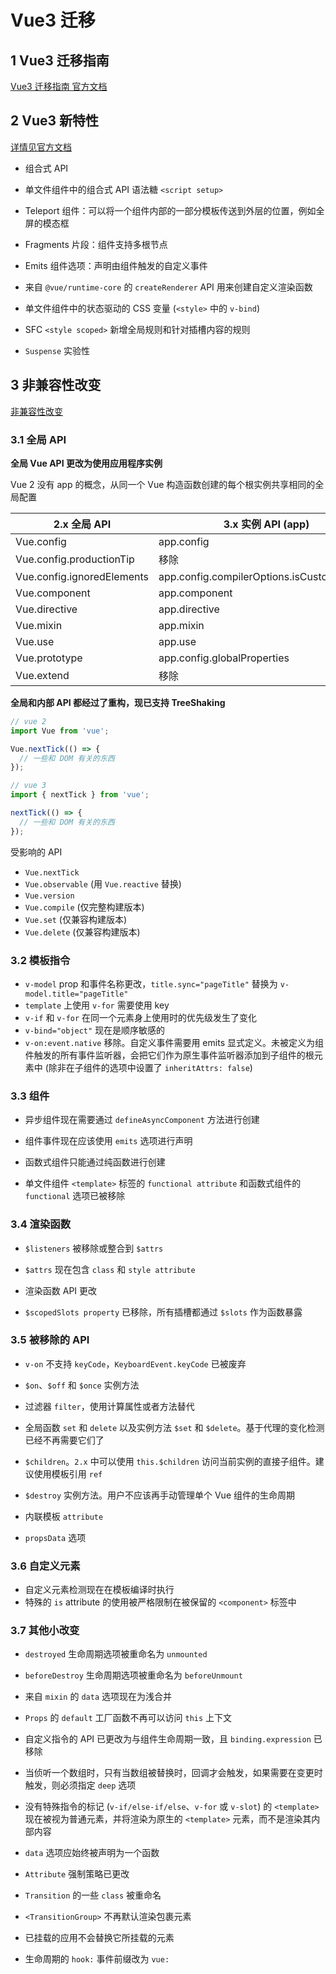 # Vue3 迁移

## 1 Vue3 迁移指南

[Vue3 迁移指南 官方文档](https://v3-migration.vuejs.org/zh/)

## 2 Vue3 新特性

[详情见官方文档](https://v3-migration.vuejs.org/zh/)

- 组合式 API
- 单文件组件中的组合式 API 语法糖 `<script setup>`
- Teleport 组件：可以将一个组件内部的一部分模板传送到外层的位置，例如全屏的模态框
- Fragments 片段：组件支持多根节点
- Emits 组件选项：声明由组件触发的自定义事件

- 来自 `@vue/runtime-core` 的 `createRenderer` API 用来创建自定义渲染函数
- 单文件组件中的状态驱动的 CSS 变量 (`<style>` 中的 `v-bind`)
- SFC `<style scoped>` 新增全局规则和针对插槽内容的规则
- `Suspense` 实验性

## 3 非兼容性改变

[非兼容性改变](https://v3-migration.vuejs.org/zh/breaking-changes/)

### 3.1 全局 API

**全局 Vue API 更改为使用应用程序实例**

Vue 2 没有 app 的概念，从同一个 Vue 构造函数创建的每个根实例共享相同的全局配置

| 2.x 全局 API               | 3.x 实例 API (app)                         |
| -------------------------- | ------------------------------------------ |
| Vue.config                 | app.config                                 |
| Vue.config.productionTip   | 移除                                       |
| Vue.config.ignoredElements | app.config.compilerOptions.isCustomElement |
| Vue.component              | app.component                              |
| Vue.directive              | app.directive                              |
| Vue.mixin                  | app.mixin                                  |
| Vue.use                    | app.use                                    |
| Vue.prototype              | app.config.globalProperties                |
| Vue.extend                 | 移除                                       |

**全局和内部 API 都经过了重构，现已支持 TreeShaking**

```js
// vue 2
import Vue from 'vue';

Vue.nextTick(() => {
  // 一些和 DOM 有关的东西
});

// vue 3
import { nextTick } from 'vue';

nextTick(() => {
  // 一些和 DOM 有关的东西
});
```

受影响的 API

- `Vue.nextTick`
- `Vue.observable` (用 `Vue.reactive` 替换)
- `Vue.version`
- `Vue.compile` (仅完整构建版本)
- `Vue.set` (仅兼容构建版本)
- `Vue.delete` (仅兼容构建版本)

### 3.2 模板指令

- `v-model` prop 和事件名称更改，`title.sync="pageTitle"` 替换为 `v-model.title="pageTitle"`
- `template` 上使用 `v-for` 需要使用 key
- `v-if` 和 `v-for` 在同一个元素身上使用时的优先级发生了变化
- `v-bind="object"` 现在是顺序敏感的
- `v-on:event.native` 移除。自定义事件需要用 emits 显式定义。未被定义为组件触发的所有事件监听器，会把它们作为原生事件监听器添加到子组件的根元素中 (除非在子组件的选项中设置了 `inheritAttrs: false`)

### 3.3 组件

- 异步组件现在需要通过 `defineAsyncComponent` 方法进行创建
- 组件事件现在应该使用 `emits` 选项进行声明

- 函数式组件只能通过纯函数进行创建
- 单文件组件 `<template>` 标签的 `functional attribute` 和函数式组件的 `functional` 选项已被移除

### 3.4 渲染函数

- `$listeners` 被移除或整合到 `$attrs`
- `$attrs` 现在包含 `class` 和 `style attribute`

- 渲染函数 API 更改
- `$scopedSlots property` 已移除，所有插槽都通过 `$slots` 作为函数暴露

### 3.5 被移除的 API

-  `v-on` 不支持 `keyCode`，`KeyboardEvent.keyCode` 已被废弃
- `$on`、`$off` 和 `$once` 实例方法
- 过滤器 `filter`，使用计算属性或者方法替代
- 全局函数 `set` 和 `delete` 以及实例方法 `$set` 和 `$delete`。基于代理的变化检测已经不再需要它们了
- `$children`。`2.x` 中可以使用 `this.$children` 访问当前实例的直接子组件。建议使用模板引用 `ref`
- `$destroy` 实例方法。用户不应该再手动管理单个 Vue 组件的生命周期

- 内联模板 `attribute`
- `propsData` 选项

### 3.6 自定义元素

- 自定义元素检测现在在模板编译时执行
- 特殊的 `is` attribute 的使用被严格限制在被保留的 `<component>` 标签中

### 3.7 其他小改变

- `destroyed` 生命周期选项被重命名为 `unmounted`
- `beforeDestroy` 生命周期选项被重命名为 `beforeUnmount`
- 来自 `mixin` 的 `data` 选项现在为浅合并
- `Props` 的 `default` 工厂函数不再可以访问 `this` 上下文
- 自定义指令的 API 已更改为与组件生命周期一致，且 `binding.expression` 已移除
- 当侦听一个数组时，只有当数组被替换时，回调才会触发，如果需要在变更时触发，则必须指定 `deep` 选项
- 没有特殊指令的标记 (`v-if/else-if/else`、`v-for` 或 `v-slot`) 的 `<template>` 现在被视为普通元素，并将渲染为原生的 `<template>` 元素，而不是渲染其内部内容

- `data` 选项应始终被声明为一个函数
- `Attribute` 强制策略已更改
- `Transition` 的一些 `class` 被重命名
- `<TransitionGroup>` 不再默认渲染包裹元素
- 已挂载的应用不会替换它所挂载的元素
- 生命周期的 `hook:` 事件前缀改为 `vue:`
